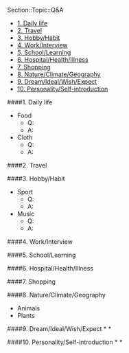 Section::Topic::Q&A

<!-- MarkdownTOC -->

- [1. Daily life](#1-daily-life)
- [2. Travel](#2-travel)
- [3. Hobby/Habit](#3-hobbyhabit)
- [4. Work/Interview](#4-workinterview)
- [5. School/Learning](#5-schoollearning)
- [6. Hospital/Health/Illness](#6-hospitalhealthillness)
- [7. Shopping](#7-shopping)
- [8. Nature/Climate/Geography](#8-natureclimategeography)
- [9. Dream/Ideal/Wish/Expect](#9-dreamidealwishexpect)
- [10. Personality/Self-introduction](#10-personalityself-introduction)

<!-- /MarkdownTOC -->


<a id="1-daily-life"></a>
####1. Daily life
* Food
    - Q: 
    - A: 
* Cloth
    - Q: 
    - A: 

<a id="2-travel"></a>
####2. Travel


<a id="3-hobbyhabit"></a>
####3. Hobby/Habit
* Sport
    - Q: 
    - A: 
* Music
    - Q: 
    - A: 

<a id="4-workinterview"></a>
####4. Work/Interview


<a id="5-schoollearning"></a>
####5. School/Learning


<a id="6-hospitalhealthillness"></a>
####6. Hospital/Health/Illness


<a id="7-shopping"></a>
####7. Shopping


<a id="8-natureclimategeography"></a>
####8. Nature/Climate/Geography
* Animals
* Plants


<a id="9-dreamidealwishexpect"></a>
####9. Dream/Ideal/Wish/Expect
* 
* 


<a id="10-personalityself-introduction"></a>
####10. Personality/Self-introduction
*
*